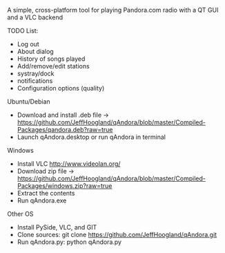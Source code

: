 A simple, cross-platform tool for playing Pandora.com radio with a QT GUI and a VLC backend

TODO List:
- Log out
- About dialog
- History of songs played
- Add/remove/edit stations
- systray/dock
- notifications
- Configuration options (quality)

Ubuntu/Debian
  - Download and install .deb file -> https://github.com/JeffHoogland/qAndora/blob/master/Compiled-Packages/qandora.deb?raw=true
  - Launch qAndora.desktop or run qAndora in terminal

Windows
  - Install VLC http://www.videolan.org/
  - Download zip file -> https://github.com/JeffHoogland/qAndora/blob/master/Compiled-Packages/windows.zip?raw=true
  - Extract the contents
  - Run qAndora.exe

Other OS
  - Install PySide, VLC, and GIT
  - Clone sources: git clone https://github.com/JeffHoogland/qAndora.git
  - Run qAndora.py: python qAndora.py
